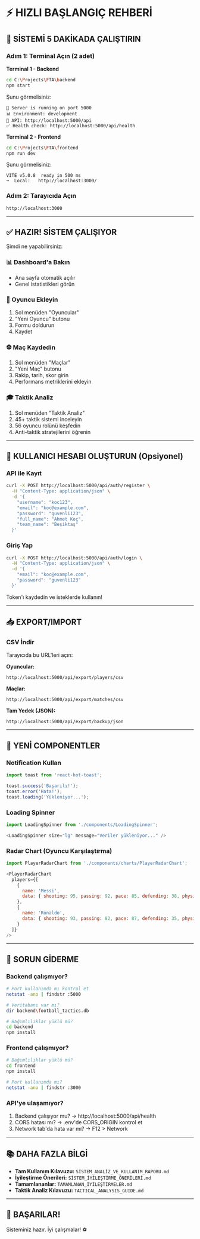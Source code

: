 # ⚡ HIZLI BAŞLANGIÇ REHBERİ

## 🎯 SİSTEMİ 5 DAKİKADA ÇALIŞTIRIN

### Adım 1: Terminal Açın (2 adet)

**Terminal 1 - Backend**
```bash
cd C:\Projects\FTA\backend
npm start
```

Şunu görmelisiniz:
```
🚀 Server is running on port 5000
📊 Environment: development
🔗 API: http://localhost:5000/api
✅ Health check: http://localhost:5000/api/health
```

**Terminal 2 - Frontend**
```bash
cd C:\Projects\FTA\frontend
npm run dev
```

Şunu görmelisiniz:
```
VITE v5.0.8  ready in 500 ms
➜  Local:   http://localhost:3000/
```

### Adım 2: Tarayıcıda Açın
```
http://localhost:3000
```

---

## ✅ HAZIR! SİSTEM ÇALIŞIYOR

Şimdi ne yapabilirsiniz:

### 📊 Dashboard'a Bakın
- Ana sayfa otomatik açılır
- Genel istatistikleri görün

### 👥 Oyuncu Ekleyin
1. Sol menüden "Oyuncular"
2. "Yeni Oyuncu" butonu
3. Formu doldurun
4. Kaydet

### ⚽ Maç Kaydedin
1. Sol menüden "Maçlar"
2. "Yeni Maç" butonu
3. Rakip, tarih, skor girin
4. Performans metriklerini ekleyin

### 🎓 Taktik Analiz
1. Sol menüden "Taktik Analiz"
2. 45+ taktik sistemi inceleyin
3. 56 oyuncu rolünü keşfedin
4. Anti-taktik stratejilerini öğrenin

---

## 🔐 KULLANICI HESABI OLUŞTURUN (Opsiyonel)

### API ile Kayıt
```bash
curl -X POST http://localhost:5000/api/auth/register \
  -H "Content-Type: application/json" \
  -d '{
    "username": "koc123",
    "email": "koc@example.com",
    "password": "guvenli123",
    "full_name": "Ahmet Koç",
    "team_name": "Beşiktaş"
  }'
```

### Giriş Yap
```bash
curl -X POST http://localhost:5000/api/auth/login \
  -H "Content-Type: application/json" \
  -d '{
    "email": "koc@example.com",
    "password": "guvenli123"
  }'
```

Token'ı kaydedin ve isteklerde kullanın!

---

## 📥 EXPORT/IMPORT

### CSV İndir
Tarayıcıda bu URL'leri açın:

**Oyuncular:**
```
http://localhost:5000/api/export/players/csv
```

**Maçlar:**
```
http://localhost:5000/api/export/matches/csv
```

**Tam Yedek (JSON):**
```
http://localhost:5000/api/export/backup/json
```

---

## 🎨 YENİ COMPONENTLER

### Notification Kullan
```javascript
import toast from 'react-hot-toast';

toast.success('Başarılı!');
toast.error('Hata!');
toast.loading('Yükleniyor...');
```

### Loading Spinner
```javascript
import LoadingSpinner from './components/LoadingSpinner';

<LoadingSpinner size="lg" message="Veriler yükleniyor..." />
```

### Radar Chart (Oyuncu Karşılaştırma)
```javascript
import PlayerRadarChart from './components/charts/PlayerRadarChart';

<PlayerRadarChart
  players={[
    {
      name: 'Messi',
      data: { shooting: 95, passing: 92, pace: 85, defending: 38, physicality: 68, dribbling: 97 }
    },
    {
      name: 'Ronaldo',
      data: { shooting: 93, passing: 82, pace: 87, defending: 35, physicality: 78, dribbling: 88 }
    }
  ]}
/>
```

---

## 🚨 SORUN GİDERME

### Backend çalışmıyor?
```bash
# Port kullanımda mı kontrol et
netstat -ano | findstr :5000

# Veritabanı var mı?
dir backend\football_tactics.db

# Bağımlılıklar yüklü mü?
cd backend
npm install
```

### Frontend çalışmıyor?
```bash
# Bağımlılıklar yüklü mü?
cd frontend
npm install

# Port kullanımda mı?
netstat -ano | findstr :3000
```

### API'ye ulaşamıyor?
1. Backend çalışıyor mu? → http://localhost:5000/api/health
2. CORS hatası mı? → .env'de CORS_ORIGIN kontrol et
3. Network tab'da hata var mı? → F12 > Network

---

## 📚 DAHA FAZLA BİLGİ

- **Tam Kullanım Kılavuzu:** `SİSTEM_ANALİZ_VE_KULLANIM_RAPORU.md`
- **İyileştirme Önerileri:** `SİSTEM_İYİLEŞTİRME_ÖNERİLERİ.md`
- **Tamamlananlar:** `TAMAMLANAN_İYİLEŞTİRMELER.md`
- **Taktik Analiz Kılavuzu:** `TACTICAL_ANALYSIS_GUIDE.md`

---

## 🎉 BAŞARILAR!

Sisteminiz hazır. İyi çalışmalar! ⚽
